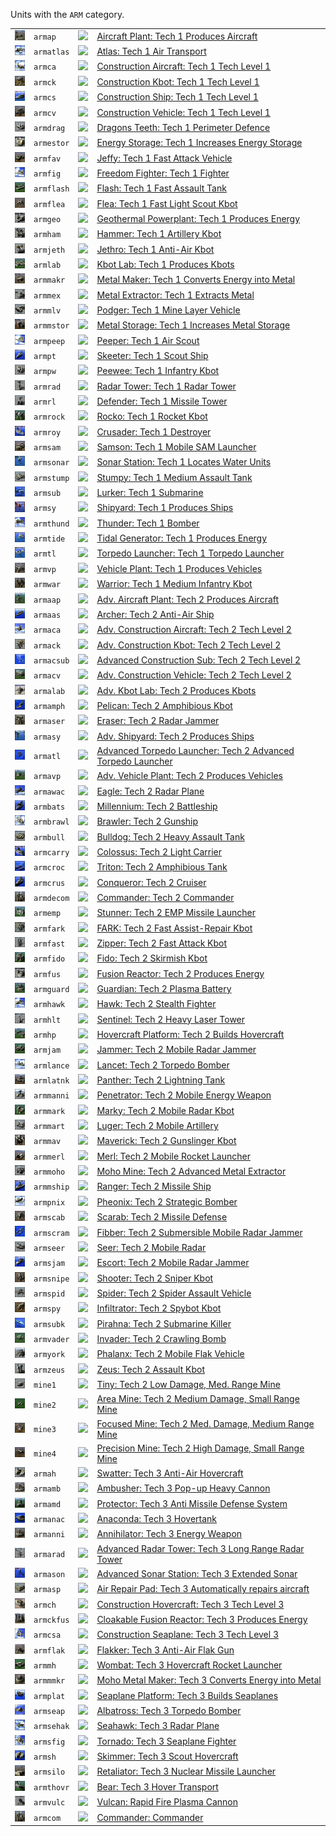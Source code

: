 Units with the <code>ARM</code> category.
<table>
    <tr>
        <td><a href="ARMAP"><img src="icons/units/ARMAP_icon.png" width="21px" /></a></td>
        <td><code>armap</code></td>
        <td><a href="SCTATest"><img src="icons/mods/sctatest.png" width="21px" /></a></td>
        <td><a href="ARMAP">Aircraft Plant: Tech 1 Produces Aircraft</a></td>
    </tr>
    <tr>
        <td><a href="ARMATLAS"><img src="icons/units/ARMATLAS_icon.png" width="21px" /></a></td>
        <td><code>armatlas</code></td>
        <td><a href="SCTATest"><img src="icons/mods/sctatest.png" width="21px" /></a></td>
        <td><a href="ARMATLAS">Atlas: Tech 1 Air Transport</a></td>
    </tr>
    <tr>
        <td><a href="ARMCA"><img src="icons/units/ARMCA_icon.png" width="21px" /></a></td>
        <td><code>armca</code></td>
        <td><a href="SCTATest"><img src="icons/mods/sctatest.png" width="21px" /></a></td>
        <td><a href="ARMCA">Construction Aircraft: Tech 1 Tech Level 1</a></td>
    </tr>
    <tr>
        <td><a href="ARMCK"><img src="icons/units/ARMCK_icon.png" width="21px" /></a></td>
        <td><code>armck</code></td>
        <td><a href="SCTATest"><img src="icons/mods/sctatest.png" width="21px" /></a></td>
        <td><a href="ARMCK">Construction Kbot: Tech 1 Tech Level 1</a></td>
    </tr>
    <tr>
        <td><a href="ARMCS"><img src="icons/units/ARMCS_icon.png" width="21px" /></a></td>
        <td><code>armcs</code></td>
        <td><a href="SCTATest"><img src="icons/mods/sctatest.png" width="21px" /></a></td>
        <td><a href="ARMCS">Construction Ship: Tech 1 Tech Level 1</a></td>
    </tr>
    <tr>
        <td><a href="ARMCV"><img src="icons/units/ARMCV_icon.png" width="21px" /></a></td>
        <td><code>armcv</code></td>
        <td><a href="SCTATest"><img src="icons/mods/sctatest.png" width="21px" /></a></td>
        <td><a href="ARMCV">Construction Vehicle: Tech 1 Tech Level 1</a></td>
    </tr>
    <tr>
        <td><a href="ARMDRAG"><img src="icons/units/ARMDRAG_icon.png" width="21px" /></a></td>
        <td><code>armdrag</code></td>
        <td><a href="SCTATest"><img src="icons/mods/sctatest.png" width="21px" /></a></td>
        <td><a href="ARMDRAG">Dragons Teeth: Tech 1 Perimeter Defence</a></td>
    </tr>
    <tr>
        <td><a href="ARMESTOR"><img src="icons/units/ARMESTOR_icon.png" width="21px" /></a></td>
        <td><code>armestor</code></td>
        <td><a href="SCTATest"><img src="icons/mods/sctatest.png" width="21px" /></a></td>
        <td><a href="ARMESTOR">Energy Storage: Tech 1 Increases Energy Storage</a></td>
    </tr>
    <tr>
        <td><a href="ARMFAV"><img src="icons/units/ARMFAV_icon.png" width="21px" /></a></td>
        <td><code>armfav</code></td>
        <td><a href="SCTATest"><img src="icons/mods/sctatest.png" width="21px" /></a></td>
        <td><a href="ARMFAV">Jeffy: Tech 1 Fast Attack Vehicle</a></td>
    </tr>
    <tr>
        <td><a href="ARMFIG"><img src="icons/units/ARMFIG_icon.png" width="21px" /></a></td>
        <td><code>armfig</code></td>
        <td><a href="SCTATest"><img src="icons/mods/sctatest.png" width="21px" /></a></td>
        <td><a href="ARMFIG">Freedom Fighter: Tech 1 Fighter</a></td>
    </tr>
    <tr>
        <td><a href="ARMFLASH"><img src="icons/units/ARMFLASH_icon.png" width="21px" /></a></td>
        <td><code>armflash</code></td>
        <td><a href="SCTATest"><img src="icons/mods/sctatest.png" width="21px" /></a></td>
        <td><a href="ARMFLASH">Flash: Tech 1 Fast Assault Tank</a></td>
    </tr>
    <tr>
        <td><a href="ARMFLEA"><img src="icons/units/ARMFLEA_icon.png" width="21px" /></a></td>
        <td><code>armflea</code></td>
        <td><a href="SCTATest"><img src="icons/mods/sctatest.png" width="21px" /></a></td>
        <td><a href="ARMFLEA">Flea: Tech 1 Fast Light Scout Kbot</a></td>
    </tr>
    <tr>
        <td><a href="ARMGEO"><img src="icons/units/ARMGEO_icon.png" width="21px" /></a></td>
        <td><code>armgeo</code></td>
        <td><a href="SCTATest"><img src="icons/mods/sctatest.png" width="21px" /></a></td>
        <td><a href="ARMGEO">Geothermal Powerplant: Tech 1 Produces Energy</a></td>
    </tr>
    <tr>
        <td><a href="ARMHAM"><img src="icons/units/ARMHAM_icon.png" width="21px" /></a></td>
        <td><code>armham</code></td>
        <td><a href="SCTATest"><img src="icons/mods/sctatest.png" width="21px" /></a></td>
        <td><a href="ARMHAM">Hammer: Tech 1 Artillery Kbot</a></td>
    </tr>
    <tr>
        <td><a href="ARMJETH"><img src="icons/units/ARMJETH_icon.png" width="21px" /></a></td>
        <td><code>armjeth</code></td>
        <td><a href="SCTATest"><img src="icons/mods/sctatest.png" width="21px" /></a></td>
        <td><a href="ARMJETH">Jethro: Tech 1 Anti-Air Kbot</a></td>
    </tr>
    <tr>
        <td><a href="ARMLAB"><img src="icons/units/ARMLAB_icon.png" width="21px" /></a></td>
        <td><code>armlab</code></td>
        <td><a href="SCTATest"><img src="icons/mods/sctatest.png" width="21px" /></a></td>
        <td><a href="ARMLAB">Kbot Lab: Tech 1 Produces Kbots</a></td>
    </tr>
    <tr>
        <td><a href="ARMMAKR"><img src="icons/units/ARMMAKR_icon.png" width="21px" /></a></td>
        <td><code>armmakr</code></td>
        <td><a href="SCTATest"><img src="icons/mods/sctatest.png" width="21px" /></a></td>
        <td><a href="ARMMAKR">Metal Maker: Tech 1 Converts Energy into Metal</a></td>
    </tr>
    <tr>
        <td><a href="ARMMEX"><img src="icons/units/ARMMEX_icon.png" width="21px" /></a></td>
        <td><code>armmex</code></td>
        <td><a href="SCTATest"><img src="icons/mods/sctatest.png" width="21px" /></a></td>
        <td><a href="ARMMEX">Metal Extractor: Tech 1 Extracts Metal</a></td>
    </tr>
    <tr>
        <td><a href="ARMMLV"><img src="icons/units/ARMMLV_icon.png" width="21px" /></a></td>
        <td><code>armmlv</code></td>
        <td><a href="SCTATest"><img src="icons/mods/sctatest.png" width="21px" /></a></td>
        <td><a href="ARMMLV">Podger: Tech 1 Mine Layer Vehicle</a></td>
    </tr>
    <tr>
        <td><a href="ARMMSTOR"><img src="icons/units/ARMMSTOR_icon.png" width="21px" /></a></td>
        <td><code>armmstor</code></td>
        <td><a href="SCTATest"><img src="icons/mods/sctatest.png" width="21px" /></a></td>
        <td><a href="ARMMSTOR">Metal Storage: Tech 1 Increases Metal Storage</a></td>
    </tr>
    <tr>
        <td><a href="ARMPEEP"><img src="icons/units/ARMPEEP_icon.png" width="21px" /></a></td>
        <td><code>armpeep</code></td>
        <td><a href="SCTATest"><img src="icons/mods/sctatest.png" width="21px" /></a></td>
        <td><a href="ARMPEEP">Peeper: Tech 1 Air Scout</a></td>
    </tr>
    <tr>
        <td><a href="ARMPT"><img src="icons/units/ARMPT_icon.png" width="21px" /></a></td>
        <td><code>armpt</code></td>
        <td><a href="SCTATest"><img src="icons/mods/sctatest.png" width="21px" /></a></td>
        <td><a href="ARMPT">Skeeter: Tech 1 Scout Ship</a></td>
    </tr>
    <tr>
        <td><a href="ARMPW"><img src="icons/units/ARMPW_icon.png" width="21px" /></a></td>
        <td><code>armpw</code></td>
        <td><a href="SCTATest"><img src="icons/mods/sctatest.png" width="21px" /></a></td>
        <td><a href="ARMPW">Peewee: Tech 1 Infantry Kbot</a></td>
    </tr>
    <tr>
        <td><a href="ARMRAD"><img src="icons/units/ARMRAD_icon.png" width="21px" /></a></td>
        <td><code>armrad</code></td>
        <td><a href="SCTATest"><img src="icons/mods/sctatest.png" width="21px" /></a></td>
        <td><a href="ARMRAD">Radar Tower: Tech 1 Radar Tower</a></td>
    </tr>
    <tr>
        <td><a href="ARMRL"><img src="icons/units/ARMRL_icon.png" width="21px" /></a></td>
        <td><code>armrl</code></td>
        <td><a href="SCTATest"><img src="icons/mods/sctatest.png" width="21px" /></a></td>
        <td><a href="ARMRL">Defender: Tech 1 Missile Tower</a></td>
    </tr>
    <tr>
        <td><a href="ARMROCK"><img src="icons/units/ARMROCK_icon.png" width="21px" /></a></td>
        <td><code>armrock</code></td>
        <td><a href="SCTATest"><img src="icons/mods/sctatest.png" width="21px" /></a></td>
        <td><a href="ARMROCK">Rocko: Tech 1 Rocket Kbot</a></td>
    </tr>
    <tr>
        <td><a href="ARMROY"><img src="icons/units/ARMROY_icon.png" width="21px" /></a></td>
        <td><code>armroy</code></td>
        <td><a href="SCTATest"><img src="icons/mods/sctatest.png" width="21px" /></a></td>
        <td><a href="ARMROY">Crusader: Tech 1 Destroyer</a></td>
    </tr>
    <tr>
        <td><a href="ARMSAM"><img src="icons/units/ARMSAM_icon.png" width="21px" /></a></td>
        <td><code>armsam</code></td>
        <td><a href="SCTATest"><img src="icons/mods/sctatest.png" width="21px" /></a></td>
        <td><a href="ARMSAM">Samson: Tech 1 Mobile SAM Launcher</a></td>
    </tr>
    <tr>
        <td><a href="ARMSONAR"><img src="icons/units/ARMSONAR_icon.png" width="21px" /></a></td>
        <td><code>armsonar</code></td>
        <td><a href="SCTATest"><img src="icons/mods/sctatest.png" width="21px" /></a></td>
        <td><a href="ARMSONAR">Sonar Station: Tech 1 Locates Water Units</a></td>
    </tr>
    <tr>
        <td><a href="ARMSTUMP"><img src="icons/units/ARMSTUMP_icon.png" width="21px" /></a></td>
        <td><code>armstump</code></td>
        <td><a href="SCTATest"><img src="icons/mods/sctatest.png" width="21px" /></a></td>
        <td><a href="ARMSTUMP">Stumpy: Tech 1 Medium Assault Tank</a></td>
    </tr>
    <tr>
        <td><a href="ARMSUB"><img src="icons/units/ARMSUB_icon.png" width="21px" /></a></td>
        <td><code>armsub</code></td>
        <td><a href="SCTATest"><img src="icons/mods/sctatest.png" width="21px" /></a></td>
        <td><a href="ARMSUB">Lurker: Tech 1 Submarine</a></td>
    </tr>
    <tr>
        <td><a href="ARMSY"><img src="icons/units/ARMSY_icon.png" width="21px" /></a></td>
        <td><code>armsy</code></td>
        <td><a href="SCTATest"><img src="icons/mods/sctatest.png" width="21px" /></a></td>
        <td><a href="ARMSY">Shipyard: Tech 1 Produces Ships</a></td>
    </tr>
    <tr>
        <td><a href="ARMTHUND"><img src="icons/units/ARMTHUND_icon.png" width="21px" /></a></td>
        <td><code>armthund</code></td>
        <td><a href="SCTATest"><img src="icons/mods/sctatest.png" width="21px" /></a></td>
        <td><a href="ARMTHUND">Thunder: Tech 1 Bomber</a></td>
    </tr>
    <tr>
        <td><a href="ARMTIDE"><img src="icons/units/ARMTIDE_icon.png" width="21px" /></a></td>
        <td><code>armtide</code></td>
        <td><a href="SCTATest"><img src="icons/mods/sctatest.png" width="21px" /></a></td>
        <td><a href="ARMTIDE">Tidal Generator: Tech 1 Produces Energy</a></td>
    </tr>
    <tr>
        <td><a href="ARMTL"><img src="icons/units/ARMTL_icon.png" width="21px" /></a></td>
        <td><code>armtl</code></td>
        <td><a href="SCTATest"><img src="icons/mods/sctatest.png" width="21px" /></a></td>
        <td><a href="ARMTL">Torpedo Launcher: Tech 1 Torpedo Launcher</a></td>
    </tr>
    <tr>
        <td><a href="ARMVP"><img src="icons/units/ARMVP_icon.png" width="21px" /></a></td>
        <td><code>armvp</code></td>
        <td><a href="SCTATest"><img src="icons/mods/sctatest.png" width="21px" /></a></td>
        <td><a href="ARMVP">Vehicle Plant: Tech 1 Produces Vehicles</a></td>
    </tr>
    <tr>
        <td><a href="ARMWAR"><img src="icons/units/ARMWAR_icon.png" width="21px" /></a></td>
        <td><code>armwar</code></td>
        <td><a href="SCTATest"><img src="icons/mods/sctatest.png" width="21px" /></a></td>
        <td><a href="ARMWAR">Warrior: Tech 1 Medium Infantry Kbot</a></td>
    </tr>
    <tr>
        <td><a href="ARMAAP"><img src="icons/units/ARMAAP_icon.png" width="21px" /></a></td>
        <td><code>armaap</code></td>
        <td><a href="SCTATest"><img src="icons/mods/sctatest.png" width="21px" /></a></td>
        <td><a href="ARMAAP">Adv. Aircraft Plant: Tech 2 Produces Aircraft</a></td>
    </tr>
    <tr>
        <td><a href="ARMAAS"><img src="icons/units/ARMAAS_icon.png" width="21px" /></a></td>
        <td><code>armaas</code></td>
        <td><a href="SCTATest"><img src="icons/mods/sctatest.png" width="21px" /></a></td>
        <td><a href="ARMAAS">Archer: Tech 2 Anti-Air Ship</a></td>
    </tr>
    <tr>
        <td><a href="ARMACA"><img src="icons/units/ARMACA_icon.png" width="21px" /></a></td>
        <td><code>armaca</code></td>
        <td><a href="SCTATest"><img src="icons/mods/sctatest.png" width="21px" /></a></td>
        <td><a href="ARMACA">Adv. Construction Aircraft: Tech 2 Tech Level 2</a></td>
    </tr>
    <tr>
        <td><a href="ARMACK"><img src="icons/units/ARMACK_icon.png" width="21px" /></a></td>
        <td><code>armack</code></td>
        <td><a href="SCTATest"><img src="icons/mods/sctatest.png" width="21px" /></a></td>
        <td><a href="ARMACK">Adv. Construction Kbot: Tech 2 Tech Level 2</a></td>
    </tr>
    <tr>
        <td><a href="ARMACSUB"><img src="icons/units/ARMACSUB_icon.png" width="21px" /></a></td>
        <td><code>armacsub</code></td>
        <td><a href="SCTATest"><img src="icons/mods/sctatest.png" width="21px" /></a></td>
        <td><a href="ARMACSUB">Advanced Construction Sub: Tech 2 Tech Level 2</a></td>
    </tr>
    <tr>
        <td><a href="ARMACV"><img src="icons/units/ARMACV_icon.png" width="21px" /></a></td>
        <td><code>armacv</code></td>
        <td><a href="SCTATest"><img src="icons/mods/sctatest.png" width="21px" /></a></td>
        <td><a href="ARMACV">Adv. Construction Vehicle: Tech 2 Tech Level 2</a></td>
    </tr>
    <tr>
        <td><a href="ARMALAB"><img src="icons/units/ARMALAB_icon.png" width="21px" /></a></td>
        <td><code>armalab</code></td>
        <td><a href="SCTATest"><img src="icons/mods/sctatest.png" width="21px" /></a></td>
        <td><a href="ARMALAB">Adv. Kbot Lab: Tech 2 Produces Kbots</a></td>
    </tr>
    <tr>
        <td><a href="ARMAMPH"><img src="icons/units/ARMAMPH_icon.png" width="21px" /></a></td>
        <td><code>armamph</code></td>
        <td><a href="SCTATest"><img src="icons/mods/sctatest.png" width="21px" /></a></td>
        <td><a href="ARMAMPH">Pelican: Tech 2 Amphibious Kbot</a></td>
    </tr>
    <tr>
        <td><a href="ARMASER"><img src="icons/units/ARMASER_icon.png" width="21px" /></a></td>
        <td><code>armaser</code></td>
        <td><a href="SCTATest"><img src="icons/mods/sctatest.png" width="21px" /></a></td>
        <td><a href="ARMASER">Eraser: Tech 2 Radar Jammer</a></td>
    </tr>
    <tr>
        <td><a href="ARMASY"><img src="icons/units/ARMASY_icon.png" width="21px" /></a></td>
        <td><code>armasy</code></td>
        <td><a href="SCTATest"><img src="icons/mods/sctatest.png" width="21px" /></a></td>
        <td><a href="ARMASY">Adv. Shipyard: Tech 2 Produces Ships</a></td>
    </tr>
    <tr>
        <td><a href="ARMATL"><img src="icons/units/ARMATL_icon.png" width="21px" /></a></td>
        <td><code>armatl</code></td>
        <td><a href="SCTATest"><img src="icons/mods/sctatest.png" width="21px" /></a></td>
        <td><a href="ARMATL">Advanced Torpedo Launcher: Tech 2 Advanced Torpedo Launcher</a></td>
    </tr>
    <tr>
        <td><a href="ARMAVP"><img src="icons/units/ARMAVP_icon.png" width="21px" /></a></td>
        <td><code>armavp</code></td>
        <td><a href="SCTATest"><img src="icons/mods/sctatest.png" width="21px" /></a></td>
        <td><a href="ARMAVP">Adv. Vehicle Plant: Tech 2 Produces Vehicles</a></td>
    </tr>
    <tr>
        <td><a href="ARMAWAC"><img src="icons/units/ARMAWAC_icon.png" width="21px" /></a></td>
        <td><code>armawac</code></td>
        <td><a href="SCTATest"><img src="icons/mods/sctatest.png" width="21px" /></a></td>
        <td><a href="ARMAWAC">Eagle: Tech 2 Radar Plane</a></td>
    </tr>
    <tr>
        <td><a href="ARMBATS"><img src="icons/units/ARMBATS_icon.png" width="21px" /></a></td>
        <td><code>armbats</code></td>
        <td><a href="SCTATest"><img src="icons/mods/sctatest.png" width="21px" /></a></td>
        <td><a href="ARMBATS">Millennium: Tech 2 Battleship</a></td>
    </tr>
    <tr>
        <td><a href="ARMBRAWL"><img src="icons/units/ARMBRAWL_icon.png" width="21px" /></a></td>
        <td><code>armbrawl</code></td>
        <td><a href="SCTATest"><img src="icons/mods/sctatest.png" width="21px" /></a></td>
        <td><a href="ARMBRAWL">Brawler: Tech 2 Gunship</a></td>
    </tr>
    <tr>
        <td><a href="ARMBULL"><img src="icons/units/ARMBULL_icon.png" width="21px" /></a></td>
        <td><code>armbull</code></td>
        <td><a href="SCTATest"><img src="icons/mods/sctatest.png" width="21px" /></a></td>
        <td><a href="ARMBULL">Bulldog: Tech 2 Heavy Assault Tank</a></td>
    </tr>
    <tr>
        <td><a href="ARMCARRY"><img src="icons/units/ARMCARRY_icon.png" width="21px" /></a></td>
        <td><code>armcarry</code></td>
        <td><a href="SCTATest"><img src="icons/mods/sctatest.png" width="21px" /></a></td>
        <td><a href="ARMCARRY">Colossus: Tech 2 Light Carrier</a></td>
    </tr>
    <tr>
        <td><a href="ARMCROC"><img src="icons/units/ARMCROC_icon.png" width="21px" /></a></td>
        <td><code>armcroc</code></td>
        <td><a href="SCTATest"><img src="icons/mods/sctatest.png" width="21px" /></a></td>
        <td><a href="ARMCROC">Triton: Tech 2 Amphibious Tank</a></td>
    </tr>
    <tr>
        <td><a href="ARMCRUS"><img src="icons/units/ARMCRUS_icon.png" width="21px" /></a></td>
        <td><code>armcrus</code></td>
        <td><a href="SCTATest"><img src="icons/mods/sctatest.png" width="21px" /></a></td>
        <td><a href="ARMCRUS">Conqueror: Tech 2 Cruiser</a></td>
    </tr>
    <tr>
        <td><a href="ARMDECOM"><img src="icons/units/ARMDECOM_icon.png" width="21px" /></a></td>
        <td><code>armdecom</code></td>
        <td><a href="SCTATest"><img src="icons/mods/sctatest.png" width="21px" /></a></td>
        <td><a href="ARMDECOM">Commander: Tech 2 Commander</a></td>
    </tr>
    <tr>
        <td><a href="ARMEMP"><img src="icons/units/ARMEMP_icon.png" width="21px" /></a></td>
        <td><code>armemp</code></td>
        <td><a href="SCTATest"><img src="icons/mods/sctatest.png" width="21px" /></a></td>
        <td><a href="ARMEMP">Stunner: Tech 2 EMP Missile Launcher</a></td>
    </tr>
    <tr>
        <td><a href="ARMFARK"><img src="icons/units/ARMFARK_icon.png" width="21px" /></a></td>
        <td><code>armfark</code></td>
        <td><a href="SCTATest"><img src="icons/mods/sctatest.png" width="21px" /></a></td>
        <td><a href="ARMFARK">FARK: Tech 2 Fast Assist-Repair Kbot</a></td>
    </tr>
    <tr>
        <td><a href="ARMFAST"><img src="icons/units/ARMFAST_icon.png" width="21px" /></a></td>
        <td><code>armfast</code></td>
        <td><a href="SCTATest"><img src="icons/mods/sctatest.png" width="21px" /></a></td>
        <td><a href="ARMFAST">Zipper: Tech 2 Fast Attack Kbot</a></td>
    </tr>
    <tr>
        <td><a href="ARMFIDO"><img src="icons/units/ARMFIDO_icon.png" width="21px" /></a></td>
        <td><code>armfido</code></td>
        <td><a href="SCTATest"><img src="icons/mods/sctatest.png" width="21px" /></a></td>
        <td><a href="ARMFIDO">Fido: Tech 2 Skirmish Kbot</a></td>
    </tr>
    <tr>
        <td><a href="ARMFUS"><img src="icons/units/ARMFUS_icon.png" width="21px" /></a></td>
        <td><code>armfus</code></td>
        <td><a href="SCTATest"><img src="icons/mods/sctatest.png" width="21px" /></a></td>
        <td><a href="ARMFUS">Fusion Reactor: Tech 2 Produces Energy</a></td>
    </tr>
    <tr>
        <td><a href="ARMGUARD"><img src="icons/units/ARMGUARD_icon.png" width="21px" /></a></td>
        <td><code>armguard</code></td>
        <td><a href="SCTATest"><img src="icons/mods/sctatest.png" width="21px" /></a></td>
        <td><a href="ARMGUARD">Guardian: Tech 2 Plasma Battery</a></td>
    </tr>
    <tr>
        <td><a href="ARMHAWK"><img src="icons/units/ARMHAWK_icon.png" width="21px" /></a></td>
        <td><code>armhawk</code></td>
        <td><a href="SCTATest"><img src="icons/mods/sctatest.png" width="21px" /></a></td>
        <td><a href="ARMHAWK">Hawk: Tech 2 Stealth Fighter</a></td>
    </tr>
    <tr>
        <td><a href="ARMHLT"><img src="icons/units/ARMHLT_icon.png" width="21px" /></a></td>
        <td><code>armhlt</code></td>
        <td><a href="SCTATest"><img src="icons/mods/sctatest.png" width="21px" /></a></td>
        <td><a href="ARMHLT">Sentinel: Tech 2 Heavy Laser Tower</a></td>
    </tr>
    <tr>
        <td><a href="ARMHP"><img src="icons/units/ARMHP_icon.png" width="21px" /></a></td>
        <td><code>armhp</code></td>
        <td><a href="SCTATest"><img src="icons/mods/sctatest.png" width="21px" /></a></td>
        <td><a href="ARMHP">Hovercraft Platform: Tech 2 Builds Hovercraft</a></td>
    </tr>
    <tr>
        <td><a href="ARMJAM"><img src="icons/units/ARMJAM_icon.png" width="21px" /></a></td>
        <td><code>armjam</code></td>
        <td><a href="SCTATest"><img src="icons/mods/sctatest.png" width="21px" /></a></td>
        <td><a href="ARMJAM">Jammer: Tech 2 Mobile Radar Jammer</a></td>
    </tr>
    <tr>
        <td><a href="ARMLANCE"><img src="icons/units/ARMLANCE_icon.png" width="21px" /></a></td>
        <td><code>armlance</code></td>
        <td><a href="SCTATest"><img src="icons/mods/sctatest.png" width="21px" /></a></td>
        <td><a href="ARMLANCE">Lancet: Tech 2 Torpedo Bomber</a></td>
    </tr>
    <tr>
        <td><a href="ARMLATNK"><img src="icons/units/ARMLATNK_icon.png" width="21px" /></a></td>
        <td><code>armlatnk</code></td>
        <td><a href="SCTATest"><img src="icons/mods/sctatest.png" width="21px" /></a></td>
        <td><a href="ARMLATNK">Panther: Tech 2 Lightning Tank</a></td>
    </tr>
    <tr>
        <td><a href="ARMMANNI"><img src="icons/units/ARMMANNI_icon.png" width="21px" /></a></td>
        <td><code>armmanni</code></td>
        <td><a href="SCTATest"><img src="icons/mods/sctatest.png" width="21px" /></a></td>
        <td><a href="ARMMANNI">Penetrator: Tech 2 Mobile Energy Weapon</a></td>
    </tr>
    <tr>
        <td><a href="ARMMARK"><img src="icons/units/ARMMARK_icon.png" width="21px" /></a></td>
        <td><code>armmark</code></td>
        <td><a href="SCTATest"><img src="icons/mods/sctatest.png" width="21px" /></a></td>
        <td><a href="ARMMARK">Marky: Tech 2 Mobile Radar Kbot</a></td>
    </tr>
    <tr>
        <td><a href="ARMMART"><img src="icons/units/ARMMART_icon.png" width="21px" /></a></td>
        <td><code>armmart</code></td>
        <td><a href="SCTATest"><img src="icons/mods/sctatest.png" width="21px" /></a></td>
        <td><a href="ARMMART">Luger: Tech 2 Mobile Artillery</a></td>
    </tr>
    <tr>
        <td><a href="ARMMAV"><img src="icons/units/ARMMAV_icon.png" width="21px" /></a></td>
        <td><code>armmav</code></td>
        <td><a href="SCTATest"><img src="icons/mods/sctatest.png" width="21px" /></a></td>
        <td><a href="ARMMAV">Maverick: Tech 2 Gunslinger Kbot</a></td>
    </tr>
    <tr>
        <td><a href="ARMMERL"><img src="icons/units/ARMMERL_icon.png" width="21px" /></a></td>
        <td><code>armmerl</code></td>
        <td><a href="SCTATest"><img src="icons/mods/sctatest.png" width="21px" /></a></td>
        <td><a href="ARMMERL">Merl: Tech 2 Mobile Rocket Launcher</a></td>
    </tr>
    <tr>
        <td><a href="ARMMOHO"><img src="icons/units/ARMMOHO_icon.png" width="21px" /></a></td>
        <td><code>armmoho</code></td>
        <td><a href="SCTATest"><img src="icons/mods/sctatest.png" width="21px" /></a></td>
        <td><a href="ARMMOHO">Moho Mine: Tech 2 Advanced Metal Extractor</a></td>
    </tr>
    <tr>
        <td><a href="ARMMSHIP"><img src="icons/units/ARMMSHIP_icon.png" width="21px" /></a></td>
        <td><code>armmship</code></td>
        <td><a href="SCTATest"><img src="icons/mods/sctatest.png" width="21px" /></a></td>
        <td><a href="ARMMSHIP">Ranger: Tech 2 Missile Ship</a></td>
    </tr>
    <tr>
        <td><a href="ARMPNIX"><img src="icons/units/ARMPNIX_icon.png" width="21px" /></a></td>
        <td><code>armpnix</code></td>
        <td><a href="SCTATest"><img src="icons/mods/sctatest.png" width="21px" /></a></td>
        <td><a href="ARMPNIX">Pheonix: Tech 2 Strategic Bomber</a></td>
    </tr>
    <tr>
        <td><a href="ARMSCAB"><img src="icons/units/ARMSCAB_icon.png" width="21px" /></a></td>
        <td><code>armscab</code></td>
        <td><a href="SCTATest"><img src="icons/mods/sctatest.png" width="21px" /></a></td>
        <td><a href="ARMSCAB">Scarab: Tech 2 Missile Defense</a></td>
    </tr>
    <tr>
        <td><a href="ARMSCRAM"><img src="icons/units/ARMSCRAM_icon.png" width="21px" /></a></td>
        <td><code>armscram</code></td>
        <td><a href="SCTATest"><img src="icons/mods/sctatest.png" width="21px" /></a></td>
        <td><a href="ARMSCRAM">Fibber: Tech 2 Submersible Mobile Radar Jammer</a></td>
    </tr>
    <tr>
        <td><a href="ARMSEER"><img src="icons/units/ARMSEER_icon.png" width="21px" /></a></td>
        <td><code>armseer</code></td>
        <td><a href="SCTATest"><img src="icons/mods/sctatest.png" width="21px" /></a></td>
        <td><a href="ARMSEER">Seer: Tech 2 Mobile Radar</a></td>
    </tr>
    <tr>
        <td><a href="ARMSJAM"><img src="icons/units/ARMSJAM_icon.png" width="21px" /></a></td>
        <td><code>armsjam</code></td>
        <td><a href="SCTATest"><img src="icons/mods/sctatest.png" width="21px" /></a></td>
        <td><a href="ARMSJAM">Escort: Tech 2 Mobile Radar Jammer</a></td>
    </tr>
    <tr>
        <td><a href="ARMSNIPE"><img src="icons/units/ARMSNIPE_icon.png" width="21px" /></a></td>
        <td><code>armsnipe</code></td>
        <td><a href="SCTATest"><img src="icons/mods/sctatest.png" width="21px" /></a></td>
        <td><a href="ARMSNIPE">Shooter: Tech 2 Sniper Kbot</a></td>
    </tr>
    <tr>
        <td><a href="ARMSPID"><img src="icons/units/ARMSPID_icon.png" width="21px" /></a></td>
        <td><code>armspid</code></td>
        <td><a href="SCTATest"><img src="icons/mods/sctatest.png" width="21px" /></a></td>
        <td><a href="ARMSPID">Spider: Tech 2 Spider Assault Vehicle</a></td>
    </tr>
    <tr>
        <td><a href="ARMSPY"><img src="icons/units/ARMSPY_icon.png" width="21px" /></a></td>
        <td><code>armspy</code></td>
        <td><a href="SCTATest"><img src="icons/mods/sctatest.png" width="21px" /></a></td>
        <td><a href="ARMSPY">Infiltrator: Tech 2 Spybot Kbot</a></td>
    </tr>
    <tr>
        <td><a href="ARMSUBK"><img src="icons/units/ARMSUBK_icon.png" width="21px" /></a></td>
        <td><code>armsubk</code></td>
        <td><a href="SCTATest"><img src="icons/mods/sctatest.png" width="21px" /></a></td>
        <td><a href="ARMSUBK">Pirahna: Tech 2 Submarine Killer </a></td>
    </tr>
    <tr>
        <td><a href="ARMVADER"><img src="icons/units/ARMVADER_icon.png" width="21px" /></a></td>
        <td><code>armvader</code></td>
        <td><a href="SCTATest"><img src="icons/mods/sctatest.png" width="21px" /></a></td>
        <td><a href="ARMVADER">Invader: Tech 2 Crawling Bomb</a></td>
    </tr>
    <tr>
        <td><a href="ARMYORK"><img src="icons/units/ARMYORK_icon.png" width="21px" /></a></td>
        <td><code>armyork</code></td>
        <td><a href="SCTATest"><img src="icons/mods/sctatest.png" width="21px" /></a></td>
        <td><a href="ARMYORK">Phalanx: Tech 2 Mobile Flak Vehicle</a></td>
    </tr>
    <tr>
        <td><a href="ARMZEUS"><img src="icons/units/ARMZEUS_icon.png" width="21px" /></a></td>
        <td><code>armzeus</code></td>
        <td><a href="SCTATest"><img src="icons/mods/sctatest.png" width="21px" /></a></td>
        <td><a href="ARMZEUS">Zeus: Tech 2 Assault Kbot</a></td>
    </tr>
    <tr>
        <td><a href="MINE1"><img src="icons/units/MINE1_icon.png" width="21px" /></a></td>
        <td><code>mine1</code></td>
        <td><a href="SCTATest"><img src="icons/mods/sctatest.png" width="21px" /></a></td>
        <td><a href="MINE1">Tiny: Tech 2 Low Damage, Med. Range Mine</a></td>
    </tr>
    <tr>
        <td><a href="MINE2"><img src="icons/units/MINE2_icon.png" width="21px" /></a></td>
        <td><code>mine2</code></td>
        <td><a href="SCTATest"><img src="icons/mods/sctatest.png" width="21px" /></a></td>
        <td><a href="MINE2">Area Mine: Tech 2 Medium Damage, Small Range Mine</a></td>
    </tr>
    <tr>
        <td><a href="MINE3"><img src="icons/units/MINE3_icon.png" width="21px" /></a></td>
        <td><code>mine3</code></td>
        <td><a href="SCTATest"><img src="icons/mods/sctatest.png" width="21px" /></a></td>
        <td><a href="MINE3">Focused Mine: Tech 2 Med. Damage, Medium Range Mine</a></td>
    </tr>
    <tr>
        <td><a href="MINE4"><img src="icons/units/MINE4_icon.png" width="21px" /></a></td>
        <td><code>mine4</code></td>
        <td><a href="SCTATest"><img src="icons/mods/sctatest.png" width="21px" /></a></td>
        <td><a href="MINE4">Precision Mine: Tech 2 High Damage, Small Range Mine</a></td>
    </tr>
    <tr>
        <td><a href="ARMAH"><img src="icons/units/ARMAH_icon.png" width="21px" /></a></td>
        <td><code>armah</code></td>
        <td><a href="SCTATest"><img src="icons/mods/sctatest.png" width="21px" /></a></td>
        <td><a href="ARMAH">Swatter: Tech 3 Anti-Air Hovercraft</a></td>
    </tr>
    <tr>
        <td><a href="ARMAMB"><img src="icons/units/ARMAMB_icon.png" width="21px" /></a></td>
        <td><code>armamb</code></td>
        <td><a href="SCTATest"><img src="icons/mods/sctatest.png" width="21px" /></a></td>
        <td><a href="ARMAMB">Ambusher: Tech 3 Pop-up Heavy Cannon</a></td>
    </tr>
    <tr>
        <td><a href="ARMAMD"><img src="icons/units/ARMAMD_icon.png" width="21px" /></a></td>
        <td><code>armamd</code></td>
        <td><a href="SCTATest"><img src="icons/mods/sctatest.png" width="21px" /></a></td>
        <td><a href="ARMAMD">Protector: Tech 3 Anti Missile Defense System</a></td>
    </tr>
    <tr>
        <td><a href="ARMANAC"><img src="icons/units/ARMANAC_icon.png" width="21px" /></a></td>
        <td><code>armanac</code></td>
        <td><a href="SCTATest"><img src="icons/mods/sctatest.png" width="21px" /></a></td>
        <td><a href="ARMANAC">Anaconda: Tech 3 Hovertank</a></td>
    </tr>
    <tr>
        <td><a href="ARMANNI"><img src="icons/units/ARMANNI_icon.png" width="21px" /></a></td>
        <td><code>armanni</code></td>
        <td><a href="SCTATest"><img src="icons/mods/sctatest.png" width="21px" /></a></td>
        <td><a href="ARMANNI">Annihilator: Tech 3 Energy Weapon</a></td>
    </tr>
    <tr>
        <td><a href="ARMARAD"><img src="icons/units/ARMARAD_icon.png" width="21px" /></a></td>
        <td><code>armarad</code></td>
        <td><a href="SCTATest"><img src="icons/mods/sctatest.png" width="21px" /></a></td>
        <td><a href="ARMARAD">Advanced Radar Tower: Tech 3 Long Range Radar Tower</a></td>
    </tr>
    <tr>
        <td><a href="ARMASON"><img src="icons/units/ARMASON_icon.png" width="21px" /></a></td>
        <td><code>armason</code></td>
        <td><a href="SCTATest"><img src="icons/mods/sctatest.png" width="21px" /></a></td>
        <td><a href="ARMASON">Advanced Sonar Station: Tech 3 Extended Sonar</a></td>
    </tr>
    <tr>
        <td><a href="ARMASP"><img src="icons/units/ARMASP_icon.png" width="21px" /></a></td>
        <td><code>armasp</code></td>
        <td><a href="SCTATest"><img src="icons/mods/sctatest.png" width="21px" /></a></td>
        <td><a href="ARMASP">Air Repair Pad: Tech 3 Automatically repairs aircraft</a></td>
    </tr>
    <tr>
        <td><a href="ARMCH"><img src="icons/units/ARMCH_icon.png" width="21px" /></a></td>
        <td><code>armch</code></td>
        <td><a href="SCTATest"><img src="icons/mods/sctatest.png" width="21px" /></a></td>
        <td><a href="ARMCH">Construction Hovercraft: Tech 3 Tech Level 3</a></td>
    </tr>
    <tr>
        <td><a href="ARMCKFUS"><img src="icons/units/ARMCKFUS_icon.png" width="21px" /></a></td>
        <td><code>armckfus</code></td>
        <td><a href="SCTATest"><img src="icons/mods/sctatest.png" width="21px" /></a></td>
        <td><a href="ARMCKFUS">Cloakable Fusion Reactor: Tech 3 Produces Energy</a></td>
    </tr>
    <tr>
        <td><a href="ARMCSA"><img src="icons/units/ARMCSA_icon.png" width="21px" /></a></td>
        <td><code>armcsa</code></td>
        <td><a href="SCTATest"><img src="icons/mods/sctatest.png" width="21px" /></a></td>
        <td><a href="ARMCSA">Construction Seaplane: Tech 3 Tech Level 3</a></td>
    </tr>
    <tr>
        <td><a href="ARMFLAK"><img src="icons/units/ARMFLAK_icon.png" width="21px" /></a></td>
        <td><code>armflak</code></td>
        <td><a href="SCTATest"><img src="icons/mods/sctatest.png" width="21px" /></a></td>
        <td><a href="ARMFLAK">Flakker: Tech 3 Anti-Air Flak Gun</a></td>
    </tr>
    <tr>
        <td><a href="ARMMH"><img src="icons/units/ARMMH_icon.png" width="21px" /></a></td>
        <td><code>armmh</code></td>
        <td><a href="SCTATest"><img src="icons/mods/sctatest.png" width="21px" /></a></td>
        <td><a href="ARMMH">Wombat: Tech 3 Hovercraft Rocket Launcher</a></td>
    </tr>
    <tr>
        <td><a href="ARMMMKR"><img src="icons/units/ARMMMKR_icon.png" width="21px" /></a></td>
        <td><code>armmmkr</code></td>
        <td><a href="SCTATest"><img src="icons/mods/sctatest.png" width="21px" /></a></td>
        <td><a href="ARMMMKR">Moho Metal Maker: Tech 3 Converts Energy into Metal</a></td>
    </tr>
    <tr>
        <td><a href="ARMPLAT"><img src="icons/units/ARMPLAT_icon.png" width="21px" /></a></td>
        <td><code>armplat</code></td>
        <td><a href="SCTATest"><img src="icons/mods/sctatest.png" width="21px" /></a></td>
        <td><a href="ARMPLAT">Seaplane Platform: Tech 3 Builds Seaplanes</a></td>
    </tr>
    <tr>
        <td><a href="ARMSEAP"><img src="icons/units/ARMSEAP_icon.png" width="21px" /></a></td>
        <td><code>armseap</code></td>
        <td><a href="SCTATest"><img src="icons/mods/sctatest.png" width="21px" /></a></td>
        <td><a href="ARMSEAP">Albatross: Tech 3 Torpedo Bomber</a></td>
    </tr>
    <tr>
        <td><a href="ARMSEHAK"><img src="icons/units/ARMSEHAK_icon.png" width="21px" /></a></td>
        <td><code>armsehak</code></td>
        <td><a href="SCTATest"><img src="icons/mods/sctatest.png" width="21px" /></a></td>
        <td><a href="ARMSEHAK">Seahawk: Tech 3 Radar Plane</a></td>
    </tr>
    <tr>
        <td><a href="ARMSFIG"><img src="icons/units/ARMSFIG_icon.png" width="21px" /></a></td>
        <td><code>armsfig</code></td>
        <td><a href="SCTATest"><img src="icons/mods/sctatest.png" width="21px" /></a></td>
        <td><a href="ARMSFIG">Tornado: Tech 3 Seaplane Fighter</a></td>
    </tr>
    <tr>
        <td><a href="ARMSH"><img src="icons/units/ARMSH_icon.png" width="21px" /></a></td>
        <td><code>armsh</code></td>
        <td><a href="SCTATest"><img src="icons/mods/sctatest.png" width="21px" /></a></td>
        <td><a href="ARMSH">Skimmer: Tech 3 Scout Hovercraft</a></td>
    </tr>
    <tr>
        <td><a href="ARMSILO"><img src="icons/units/ARMSILO_icon.png" width="21px" /></a></td>
        <td><code>armsilo</code></td>
        <td><a href="SCTATest"><img src="icons/mods/sctatest.png" width="21px" /></a></td>
        <td><a href="ARMSILO">Retaliator: Tech 3 Nuclear Missile Launcher</a></td>
    </tr>
    <tr>
        <td><a href="ARMTHOVR"><img src="icons/units/ARMTHOVR_icon.png" width="21px" /></a></td>
        <td><code>armthovr</code></td>
        <td><a href="SCTATest"><img src="icons/mods/sctatest.png" width="21px" /></a></td>
        <td><a href="ARMTHOVR">Bear: Tech 3 Hover Transport</a></td>
    </tr>
    <tr>
        <td><a href="ARMVULC"><img src="icons/units/ARMVULC_icon.png" width="21px" /></a></td>
        <td><code>armvulc</code></td>
        <td><a href="SCTATest"><img src="icons/mods/sctatest.png" width="21px" /></a></td>
        <td><a href="ARMVULC">Vulcan: Rapid Fire Plasma Cannon</a></td>
    </tr>
    <tr>
        <td><a href="ARMCOM"><img src="icons/units/ARMCOM_icon.png" width="21px" /></a></td>
        <td><code>armcom</code></td>
        <td><a href="SCTATest"><img src="icons/mods/sctatest.png" width="21px" /></a></td>
        <td><a href="ARMCOM">Commander: Commander</a></td>
    </tr>
</table>
